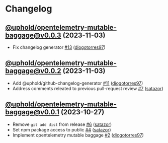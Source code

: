 # Changelog

## [@uphold/opentelemetry-mutable-baggage@v0.0.3](https://github.com/uphold/opentelemetry-js-contrib/releases/tag/@uphold/opentelemetry-mutable-baggage@v0.0.3) (2023-11-03)
- Fix changelog generator [\#13](https://github.com/uphold/opentelemetry-js-contrib/pull/13) ([diogotorres97](https://github.com/diogotorres97))

## [@uphold/opentelemetry-mutable-baggage@v0.0.2](https://github.com/uphold/opentelemetry-js-contrib/releases/tag/%40uphold/opentelemetry-mutable-baggage%40v0.0.2) (2023-11-03)
- Add @uphold/github-changelog-generator [\#11](https://github.com/uphold/opentelemetry-js-contrib/pull/11) ([diogotorres97](https://github.com/diogotorres97))
- Address comments releated to previous pull-request review [\#7](https://github.com/uphold/opentelemetry-js-contrib/pull/7) ([satazor](https://github.com/satazor))

## [@uphold/opentelemetry-mutable-baggage@v0.0.1](https://github.com/uphold/opentelemetry-js-contrib/releases/tag/%40uphold/opentelemetry-mutable-baggage%40v0.0.1) (2023-10-27)
- Remove `git add dist` from release [\#6](https://github.com/uphold/opentelemetry-js-contrib/pull/6) ([satazor](https://github.com/satazor))
- Set npm package access to public [\#4](https://github.com/uphold/opentelemetry-js-contrib/pull/4) ([satazor](https://github.com/satazor))
- Implement opentelemetry mutable baggage [\#2](https://github.com/uphold/opentelemetry-js-contrib/pull/2) ([diogotorres97](https://github.com/diogotorres97))
